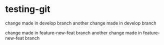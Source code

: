 testing-git
===========


change made in develop branch
another change made in develop branch

change made in feature-new-feat branch
another change made in feature-new-feat branch
